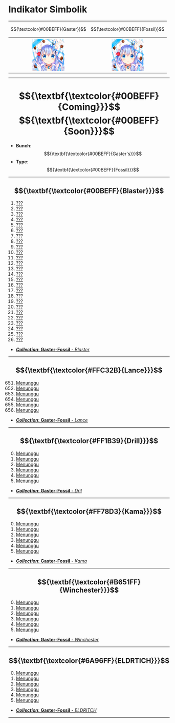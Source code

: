 # Indikator Simbolik
<div align="center">
<table style="margin-left: auto; margin-right: auto;"><tr>
  <td><p align="center">
    $${\textcolor{#00BEFF}{Gaster}}$$
  </p></td><td><p align="center">
    $${\textcolor{#00BEFF}{Fossil}}$$
  </p></td></tr><tr><th>
    <img src="https://github.com/Minecube1510/s4mpl3_m3m0ry/blob/main/B1-Main_Images_Storage/B1.001-BTC_Symbols/a01_GFB.png", width="100">
  </th><th>
    <img src="https://github.com/Minecube1510/s4mpl3_m3m0ry/blob/main/B1-Main_Images_Storage/B1.001-BTC_Symbols/a01_GFB.png", width="100">
  </th></tr>
</table>
</div>

---
# $${\textbf{\textcolor{#00BEFF}{Coming}}}$$ $${\textbf{\textcolor{#00BEFF}{Soon}}}$$
- **Bunch**: $${\textbf{\textcolor{#00BEFF}{Gaster's}}}$$
- **Type**: $${\textbf{\textcolor{#00BEFF}{Fossil}}}$$

---
## $${\textbf{\textcolor{#00BEFF}{Blaster}}}$$
1. [???](CS)
2. [???](CS)
3. [???](CS)
4. [???](CS)
5. [???](CS)
6. [???](CS)
7. [???](CS)
8. [???](CS)
9. [???](CS)
10. [???](CS)
11. [???](CS)
12. [???](CS)
13. [???](CS)
14. [???](CS)
15. [???](CS)
16. [???](CS)
17. [???](CS)
18. [???](CS)
19. [???](CS)
20. [???](CS)
21. [???](CS)
22. [???](CS)
23. [???](CS)
24. [???](CS)
25. [???](CS)
26. [???](CS)
- [***Collection***: **Gaster**-**Fossil** - *Blaster*](CS)

---
## $${\textbf{\textcolor{#FFC32B}{Lance}}}$$
651. [Menunggu](CS)
652. [Menunggu](CS)
653. [Menunggu](CS)
654. [Menunggu](CS)
655. [Menunggu](CS)
656. [Menunggu](CS)
- [***Collection***: **Gaster**-**Fossil** - *Lance*](CS)

---
## $${\textbf{\textcolor{#FF1B39}{Drill}}}$$
000. [Menunggu](CS)
000. [Menunggu](CS)
000. [Menunggu](CS)
000. [Menunggu](CS)
000. [Menunggu](CS)
000. [Menunggu](CS)
- [***Collection***: **Gaster**-**Fossil** - *Dril*](CS)

---
## $${\textbf{\textcolor{#FF78D3}{Kama}}}$$
000. [Menunggu](CS)
000. [Menunggu](CS)
000. [Menunggu](CS)
000. [Menunggu](CS)
000. [Menunggu](CS)
000. [Menunggu](CS)
- [***Collection***: **Gaster**-**Fossil** - *Kama*](CS)

---
## $${\textbf{\textcolor{#B651FF}{Winchester}}}$$
000. [Menunggu](CS)
000. [Menunggu](CS)
000. [Menunggu](CS)
000. [Menunggu](CS)
000. [Menunggu](CS)
000. [Menunggu](CS)
- [***Collection***: **Gaster**-**Fossil** - *Winchester*](CS)

---
## $${\textbf{\textcolor{#6A96FF}{ELDRTICH}}}$$
000. [Menunggu](CS)
000. [Menunggu](CS)
000. [Menunggu](CS)
000. [Menunggu](CS)
000. [Menunggu](CS)
000. [Menunggu](CS)
- [***Collection***: **Gaster**-**Fossil** - *ELDRITCH*](CS)

---

